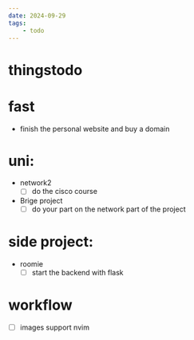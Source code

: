 ```yaml
---
date: 2024-09-29 
tags: 
    - todo
---
```


# thingstodo

# fast
- finish the personal website and buy a domain


# uni:
- network2 
    - [ ] do the cisco course
- Brige project 
    - [ ] do your part on the network part of the project 
    
# side project:
- roomie 
    - [ ] start the backend with flask

# workflow
- [ ] images support nvim 
